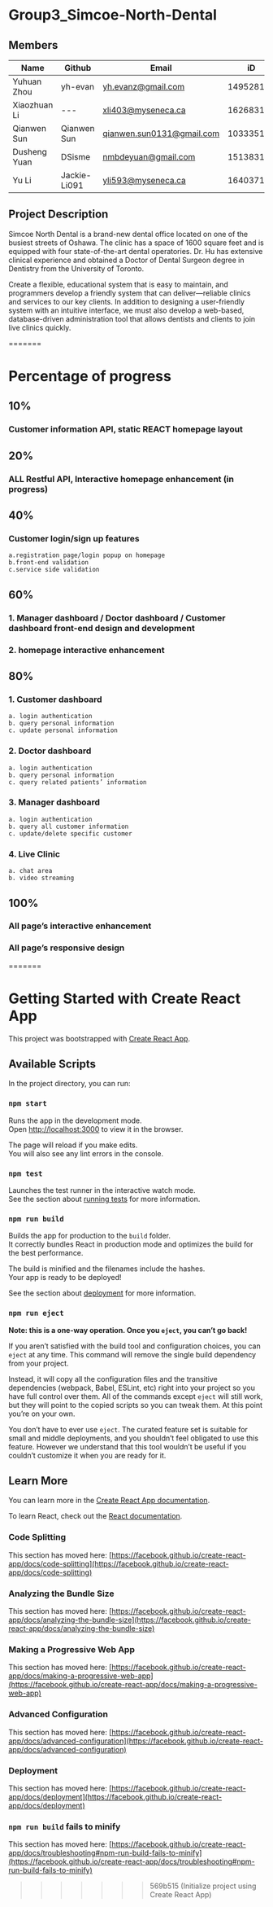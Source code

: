 # Group3_Simcoe-North-Dental

## Members

| Name | Github | Email | iD |
| --- | --- | --- | --- |
| Yuhuan Zhou | yh-evan | yh.evanz@gmail.com | 149528192 |
| Xiaozhuan Li | --- | xli403@myseneca.ca | 162683189 |
| Qianwen Sun | Qianwen Sun | qianwen.sun0131@gmail.com | 103335188 |
| Dusheng Yuan | DSisme | nmbdeyuan@gmail.com | 151383171 |
| Yu Li | Jackie-Li091 | yli593@myseneca.ca | 164037178 |

## Project Description

Simcoe North Dental is a brand-new dental office located on one of the busiest streets of Oshawa. The clinic has a space of 1600 square feet and is equipped with four state-of-the-art dental operatories. Dr. Hu has extensive clinical experience and obtained a Doctor of Dental Surgeon degree in Dentistry from the University of Toronto.     

Create a flexible, educational system that is easy to maintain, and programmers develop a friendly system that can deliver—reliable clinics and services to our key clients. In addition to designing a user-friendly system with an intuitive interface, we must also develop a web-based, database-driven administration tool that allows dentists and clients to join live clinics quickly. 

=======

# Percentage of progress

## 10% 
### Customer information API, static REACT homepage layout 
## 20% 
### ALL Restful API, Interactive homepage enhancement (in progress)
## 40% 
### Customer login/sign up features 
	a.registration page/login popup on homepage
	b.front-end validation 
	c.service side validation
## 60% 
### 1. Manager dashboard / Doctor dashboard / Customer dashboard front-end design and development

### 2. homepage interactive enhancement 
## 80% 
### 1. Customer dashboard
	a. login authentication
	b. query personal information
	c. update personal information
### 2. Doctor dashboard
	a. login authentication
	b. query personal information
	c. query related patients’ information
### 3. Manager dashboard
	a. login authentication
	b. query all customer information
	c. update/delete specific customer 
### 4. Live Clinic 
	a. chat area
	b. video streaming
## 100%
### All page’s interactive enhancement
### All page’s responsive design 

=======

# Getting Started with Create React App

This project was bootstrapped with [Create React App](https://github.com/facebook/create-react-app).

## Available Scripts

In the project directory, you can run:

### `npm start`

Runs the app in the development mode.\
Open [http://localhost:3000](http://localhost:3000) to view it in the browser.

The page will reload if you make edits.\
You will also see any lint errors in the console.

### `npm test`

Launches the test runner in the interactive watch mode.\
See the section about [running tests](https://facebook.github.io/create-react-app/docs/running-tests) for more information.

### `npm run build`

Builds the app for production to the `build` folder.\
It correctly bundles React in production mode and optimizes the build for the best performance.

The build is minified and the filenames include the hashes.\
Your app is ready to be deployed!

See the section about [deployment](https://facebook.github.io/create-react-app/docs/deployment) for more information.

### `npm run eject`

**Note: this is a one-way operation. Once you `eject`, you can’t go back!**

If you aren’t satisfied with the build tool and configuration choices, you can `eject` at any time. This command will remove the single build dependency from your project.

Instead, it will copy all the configuration files and the transitive dependencies (webpack, Babel, ESLint, etc) right into your project so you have full control over them. All of the commands except `eject` will still work, but they will point to the copied scripts so you can tweak them. At this point you’re on your own.

You don’t have to ever use `eject`. The curated feature set is suitable for small and middle deployments, and you shouldn’t feel obligated to use this feature. However we understand that this tool wouldn’t be useful if you couldn’t customize it when you are ready for it.

## Learn More

You can learn more in the [Create React App documentation](https://facebook.github.io/create-react-app/docs/getting-started).

To learn React, check out the [React documentation](https://reactjs.org/).

### Code Splitting

This section has moved here: [https://facebook.github.io/create-react-app/docs/code-splitting](https://facebook.github.io/create-react-app/docs/code-splitting)

### Analyzing the Bundle Size

This section has moved here: [https://facebook.github.io/create-react-app/docs/analyzing-the-bundle-size](https://facebook.github.io/create-react-app/docs/analyzing-the-bundle-size)

### Making a Progressive Web App

This section has moved here: [https://facebook.github.io/create-react-app/docs/making-a-progressive-web-app](https://facebook.github.io/create-react-app/docs/making-a-progressive-web-app)

### Advanced Configuration

This section has moved here: [https://facebook.github.io/create-react-app/docs/advanced-configuration](https://facebook.github.io/create-react-app/docs/advanced-configuration)

### Deployment

This section has moved here: [https://facebook.github.io/create-react-app/docs/deployment](https://facebook.github.io/create-react-app/docs/deployment)

### `npm run build` fails to minify

This section has moved here: [https://facebook.github.io/create-react-app/docs/troubleshooting#npm-run-build-fails-to-minify](https://facebook.github.io/create-react-app/docs/troubleshooting#npm-run-build-fails-to-minify)
>>>>>>> 569b515 (Initialize project using Create React App)
